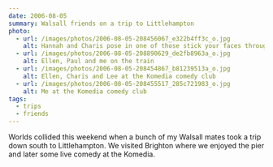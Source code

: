 ```yaml
---
date: 2006-08-05
summary: Walsall friends on a trip to Littlehampton
photo:
  - url: /images/photos/2006-08-05-208456067_e322b4ff3c_o.jpg
    alt: Hannah and Charis pose in one of those stick your faces through the hole things on Brighton beach
  - url: /images/photos/2006-08-05-208890629_de2fb8963a_o.jpg
    alt: Ellen, Paul and me on the train
  - url: /images/photos/2006-08-05-208454867_b81239513a_o.jpg
    alt: Ellen, Charis and Lee at the Komedia comedy club
  - url: /images/photos/2006-08-05-208455517_285c721983_o.jpg
    alt: Me at the Komedia comedy club
tags:
  - trips
  - friends
---
```

Worlds collided this weekend when a bunch of my Walsall mates took a trip down south to Littlehampton. We visited Brighton where we enjoyed the pier and later some live comedy at the Komedia. 